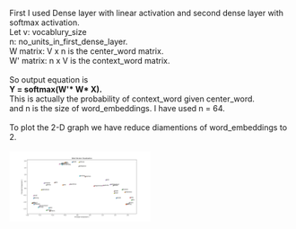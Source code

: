 First I used Dense layer with linear activation and second dense layer with softmax activation. <br>
Let 
v: vocablury_size   <br>
n: no_units_in_first_dense_layer.  <br>
W matrix: V x n is the center_word matrix. <br>
W' matrix: n x V is the context_word matrix.  <br>
 <br>
So output equation is <br>
<b>Y = softmax(W'* W* X).  </b> <br>
This is actually the probability of context_word given center_word.  <br>
and n is the size of word_embeddings. I have used n = 64.  <br>
 <br>
To plot the 2-D graph we have reduce diamentions of word_embeddings to 2.  <br><br>
<img src="./Figure_1.png" align="center" width = "50%"> 
